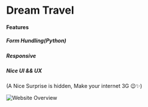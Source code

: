 # Dream Travel

#### Features

##### Form Hundling(Python)

##### Responsive

##### Nice UI && UX

(A Nice Surprise is hidden, Make your internet 3G 😉✨)

![Website Overview](Projct_overvies.png)
